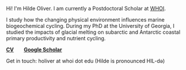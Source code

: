 Hi! I'm Hilde Oliver. I am currently a Postdoctoral Scholar at [WHOI](https://www.whoi.edu/profile/holiver/).

I study how the changing physical environment influences marine biogeochemical cycling. During my PhD at the University of Georgia, I studied the impacts of glacial melting on subarctic and Antarctic coastal primary productivity and nutrient cycling.

**[CV](https://hildeoliver.github.io/assets/OliverH_CV.pdf)**
&nbsp;&nbsp;&nbsp;&nbsp;&nbsp; **[Google Scholar](https://scholar.google.com/citations?user=FwMvxsMAAAAJ&hl=en&oi=ao)**

Get in touch: holiver at whoi dot edu (Hilde is pronounced HIL-də)
